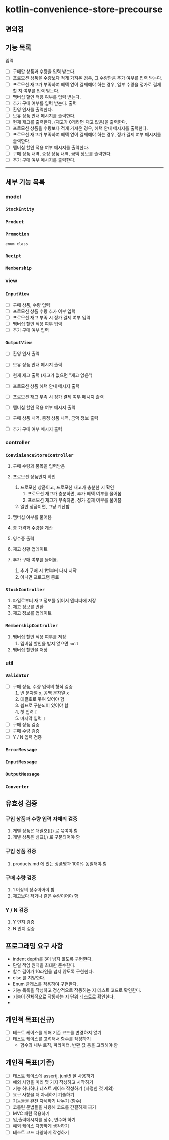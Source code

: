 # kotlin-convenience-store-precourse

## 편의점

## 기능 목록
입력
- [ ] 구매할 상품과 수량을 입력 받는다.
- [ ] 프로모션 상품을 수량보다 적게 가져온 경우, 그 수량만큼 추가 여부를 입력 받는다.
- [ ] 프로모션 재고가 부족하여 혜택 없이 결제해야 하는 경우, 일부 수량을 정가로 결제할 지 여부를 입력 받는다.
- [ ] 멤버십 할인 적용 여부를 입력 받는다.
- [ ] 추가 구매 여부를 입력 받는다.
출력
- [ ] 환영 인사를 출력한다.
- [ ] 보유 상품 안내 메시지를 출력한다.
- [ ] 현재 재고를 출력한다. (재고가 0개라면 재고 없음)을 출력한다.
- [ ] 프로모션 상품을 수량보다 적게 가져온 경우, 혜택 안내 메시지를 출력한다.
- [ ] 프로모션 재고가 부족하여 혜택 없이 결제해야 하는 경우, 정가 결졔 여부 메시지를 출력한다.
- [ ] 멤버십 할인 적용 여부 메시지를 출력한다.
- [ ] 구매 상품 내역, 증정 상품 내역, 금액 정보를 출력한다.
- [ ] 추가 구매 여부 메시지를 출력한다.
---

## 세부 기능 목록
### model

### `StockEntity`

### `Product`

### `Promotion`
`enum class`

### `Recipt`

### `Membership`

### view
### `InputView`
- [ ] 구매 상품, 수량 입력
- [ ] 프로모션 상품 수량 추가 여부 입력
- [ ] 프로모션 재고 부족 시 정가 결제 여부 입력
- [ ] 멤버십 할인 적용 여부 입력
- [ ] 추가 구매 여부 입력
### `OutputView`
- [ ] 환영 인사 출력
- [ ] 보유 상품 안내 메시지 출력
- [ ] 현재 재고 출력 (재고가 없으면 "재고 없음")
- [ ] 프로모션 상품 혜택 안내 메시지 출력
- [ ] 프로모션 재고 부족 시 정가 결제 여부 메시지 출력
- [ ] 멤버십 할인 적용 여부 메시지 출력
- [ ] 구매 상품 내역, 증정 상품 내역, 금액 정보 출력
- [ ] 추가 구매 여부 메시지 출력


### controller
### `ConvinienceStoreController`
1. 구매 수량과 품목을 입력받음
2. 프로모션 상품인지 확인 
   1. 프로모션 상품이고, 프로모션 재고가 충분한 지 확인
      1. 프로모션 재고가 충분하면, 추가 혜택 여부를 물어봄
      2. 프로모션 재고가 부족하면, 정가 결제 여부를 물어봄
   2. 일반 상품이면, 그냥 계산함

3. 멤버십 여부를 물어봄
4. 총 가격과 수량을 계산
5. 영수증 출력
6. 재고 상황 업데이트
7. 추가 구매 여부를 물어봄.
   1. 추가 구매 시 1번부터 다시 시작
   2. 아니면 프로그램 종료


### `StockController`
1. 파일로부터 재고 정보를 읽어서 엔티티에 저장
2. 재고 정보를 반환
3. 재고 정보를 업데이트

### `MembershipController`
1. 멤버십 할인 적용 여부를 저장
   1. 멤버십 할인을 받지 않으면 `null`
2. 멤버십 할인을 저장

### util
### `Validator`
- [ ] 구매 상품, 수량 입력의 형식 검증
    1. 빈 문자열 x, 공백 문자열 x
    2. 대괄호로 묶여 있어야 함
    3. 쉼표로 구분되어 있어야 함 
    4. 첫 입력 `[` 
    5. 마지막 입력 `]`
- [ ] 구매 상품 검증
- [ ] 구매 수량 검증
- [ ] Y / N 입력 검증

### `ErrorMessage`
### `InputMessage`
### `OutputMessage`

### `Converter`

## 유효성 검증
### 구입 상품과 수량 입력 자체의 검증
1. 개별 상품은 대괄호([]) 로 묶여야 함
2. 개별 상품은 쉼표(,) 로 구분되어야 함

### 구입 상품 검증
1. products.md 에 있는 상품명과 100% 동일해야 함

### 구매 수량 검증
1. 1 이상의 정수이어야 함
2. 재고보다 적거나 같은 수량이어야 함

### Y / N 검증
1. Y 인지 검증
2. N 인지 검증

## 프로그래밍 요구 사항

- indent depth를 3이 넘지 않도록 구현한다.
- 단일 책임 원칙을 최대한 준수한다.
- 함수 길이가 10라인을 넘지 않도록 구현한다.
- else 를 지양한다.
- Enum 클래스를 적용하여 구현한다.
- 기능 목록을 작성하고 정상적으로 작동하는 지 테스트 코드로 확인한다.
- 기능이 전체적으로 작동하는 지 단위 테스트로 확인한다.
-

## 개인적 목표(신규)
- [ ] 테스트 케이스를 위해 기존 코드를 변경하지 않기
- [ ] 테스트 케이스를 고려해서 함수를 작성하기
  - 함수의 내부 로직, 파라미터, 반환 값 등을 고려해야 함


## 개인적 목표(기존)
- [ ] 테스트 케이스에 assertj, junit5 잘 사용하기
- [ ] 예외 사항을 미리 몇 가지 작성하고 시작하기
- [ ] 기능 하나하나 테스트 케이스 작성하기 (자명한 것 제외)
- [ ] 요구 사항을 더 자세하기 기술하기
- [ ] 기능들을 완전 자세하기 나누기 (함수)
- [ ] 코틀린 문법들을 사용해 코드를 간결하게 짜기
- [ ] MVC 패턴 적용하기
- [ ] 입,출력메시지를 상수, 변수화 하기
- [ ] 예외 케이스 다양하게 생각하기
- [ ] 테스트 코드 다양하게 작성하기
